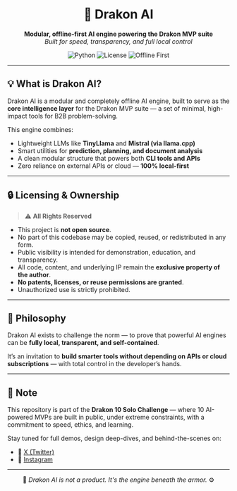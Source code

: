 <h1 align="center">🧠 Drakon AI</h1>

<p align="center">
  <strong>Modular, offline-first AI engine powering the Drakon MVP suite</strong><br>
  <em>Built for speed, transparency, and full local control</em>
</p>

<p align="center">
  <img alt="Python" src="https://img.shields.io/badge/Built%20with-Python-blue?style=for-the-badge&logo=python">
  <img alt="License" src="https://img.shields.io/badge/License-All%20Rights%20Reserved-red?style=for-the-badge">
  <img alt="Offline First" src="https://img.shields.io/badge/Cloud-Free-success?style=for-the-badge">
</p>

---

## 💡 What is Drakon AI?

Drakon AI is a modular and completely offline AI engine, built to serve as the **core intelligence layer** for the Drakon MVP suite — a set of minimal, high-impact tools for B2B problem-solving.

This engine combines:
- Lightweight LLMs like **TinyLlama** and **Mistral (via llama.cpp)**
- Smart utilities for **prediction, planning, and document analysis**
- A clean modular structure that powers both **CLI tools and APIs**
- Zero reliance on external APIs or cloud — **100% local-first**

---

## 🔒 Licensing & Ownership

> ⚠️ **All Rights Reserved**

- This project is **not open source**.
- No part of this codebase may be copied, reused, or redistributed in any form.
- Public visibility is intended for demonstration, education, and transparency.
- All code, content, and underlying IP remain the **exclusive property of the author**.
- **No patents, licenses, or reuse permissions are granted**.
- Unauthorized use is strictly prohibited.

---

## 🧠 Philosophy

Drakon AI exists to challenge the norm — to prove that powerful AI engines can be **fully local, transparent, and self-contained**.

It’s an invitation to **build smarter tools without depending on APIs or cloud subscriptions** — with total control in the developer’s hands.

---

## 📎 Note

This repository is part of the **Drakon 10 Solo Challenge** — where 10 AI-powered MVPs are built in public, under extreme constraints, with a commitment to speed, ethics, and learning.

Stay tuned for full demos, design deep-dives, and behind-the-scenes on:
- 🔗 [X (Twitter)](https://x.com/yourhandle)
- 📸 [Instagram](https://instagram.com/drakon.dev)

---

<p align="center">
  🧩 <em>Drakon AI is not a product. It's the engine beneath the armor.</em> ⚙️
</p>
